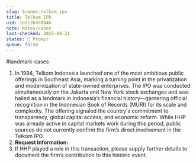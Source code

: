 ```yaml
---
slug: Scenes:telkom_ipo
title: Telkom IPO
uid: 1b512bdd004b
note: Notes/cases
last-checked: 2025-08-21
status: 💬 Prompt
queue: false
---
```

#landmark-cases 
1. In 1994, Telkom Indonesia launched one of the most ambitious public offerings in Southeast Asia, marking a turning point in the privatization and modernization of state-owned enterprises. The IPO was conducted simultaneously on the Jakarta and New York stock exchanges and was hailed as a landmark in Indonesia’s financial history—garnering official recognition in the Indonesian Book of Records (MURI) for its scale and complexity. The offering signaled the country's commitment to transparency, global capital access, and economic reform. While HHP was already active in capital markets work during this period, public sources do not currently confirm the firm’s direct involvement in the Telkom IPO.
2. **Request Information:**
3.  If HHP played a role in this transaction, please supply further details to document the firm’s contribution to this historic event.
